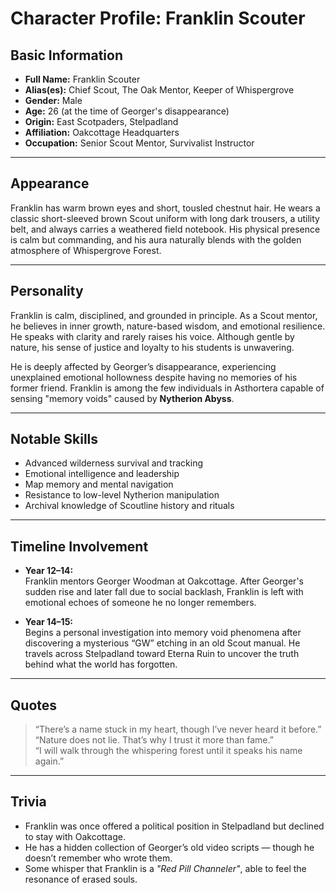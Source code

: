 # Character Profile: Franklin Scouter

## Basic Information
- **Full Name:** Franklin Scouter  
- **Alias(es):** Chief Scout, The Oak Mentor, Keeper of Whispergrove  
- **Gender:** Male  
- **Age:** 26 (at the time of Georger's disappearance)  
- **Origin:** East Scotpaders, Stelpadland  
- **Affiliation:** Oakcottage Headquarters  
- **Occupation:** Senior Scout Mentor, Survivalist Instructor  

---

## Appearance
Franklin has warm brown eyes and short, tousled chestnut hair. He wears a classic short-sleeved brown Scout uniform with long dark trousers, a utility belt, and always carries a weathered field notebook. His physical presence is calm but commanding, and his aura naturally blends with the golden atmosphere of Whispergrove Forest.

---

## Personality
Franklin is calm, disciplined, and grounded in principle. As a Scout mentor, he believes in inner growth, nature-based wisdom, and emotional resilience. He speaks with clarity and rarely raises his voice. Although gentle by nature, his sense of justice and loyalty to his students is unwavering.

He is deeply affected by Georger’s disappearance, experiencing unexplained emotional hollowness despite having no memories of his former friend. Franklin is among the few individuals in Asthortera capable of sensing "memory voids" caused by **Nytherion Abyss**.

---

## Notable Skills
- Advanced wilderness survival and tracking  
- Emotional intelligence and leadership  
- Map memory and mental navigation  
- Resistance to low-level Nytherion manipulation  
- Archival knowledge of Scoutline history and rituals  

---

## Timeline Involvement
- **Year 12–14:**  
  Franklin mentors Georger Woodman at Oakcottage. After Georger's sudden rise and later fall due to social backlash, Franklin is left with emotional echoes of someone he no longer remembers.

- **Year 14–15:**  
  Begins a personal investigation into memory void phenomena after discovering a mysterious “GW” etching in an old Scout manual. He travels across Stelpadland toward Eterna Ruin to uncover the truth behind what the world has forgotten.

---

## Quotes
> “There’s a name stuck in my heart, though I’ve never heard it before.”  
> “Nature does not lie. That’s why I trust it more than fame.”  
> “I will walk through the whispering forest until it speaks his name again.”

---

## Trivia
- Franklin was once offered a political position in Stelpadland but declined to stay with Oakcottage.  
- He has a hidden collection of Georger’s old video scripts — though he doesn’t remember who wrote them.  
- Some whisper that Franklin is a *"Red Pill Channeler"*, able to feel the resonance of erased souls.

